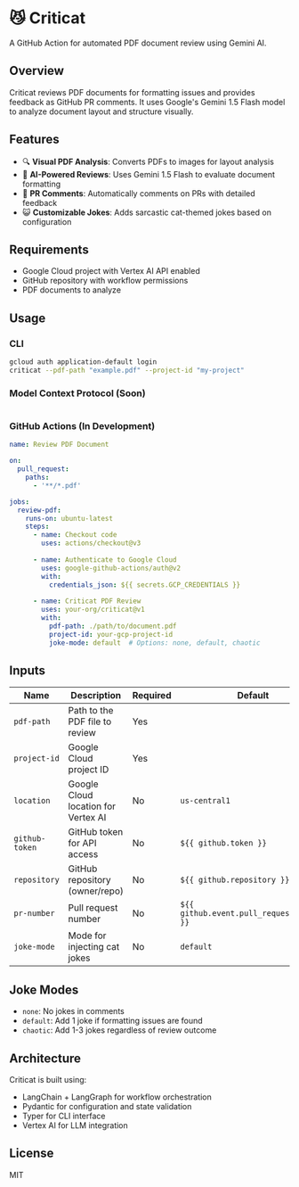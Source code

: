 # 😼 Criticat

A GitHub Action for automated PDF document review using Gemini AI.

## Overview

Criticat reviews PDF documents for formatting issues and provides feedback as GitHub PR comments. It uses Google's Gemini 1.5 Flash model to analyze document layout and structure visually.

## Features

- 🔍 **Visual PDF Analysis**: Converts PDFs to images for layout analysis
- 🤖 **AI-Powered Reviews**: Uses Gemini 1.5 Flash to evaluate document formatting
- 💬 **PR Comments**: Automatically comments on PRs with detailed feedback
- 😺 **Customizable Jokes**: Adds sarcastic cat-themed jokes based on configuration

## Requirements

- Google Cloud project with Vertex AI API enabled
- GitHub repository with workflow permissions
- PDF documents to analyze

## Usage

### CLI

```bash
gcloud auth application-default login
criticat --pdf-path "example.pdf" --project-id "my-project"
```

### Model Context Protocol (Soon)

```bash
```

### GitHub Actions (In Development)

```yaml
name: Review PDF Document

on:
  pull_request:
    paths:
      - '**/*.pdf'

jobs:
  review-pdf:
    runs-on: ubuntu-latest
    steps:
      - name: Checkout code
        uses: actions/checkout@v3
      
      - name: Authenticate to Google Cloud
        uses: google-github-actions/auth@v2
        with:
          credentials_json: ${{ secrets.GCP_CREDENTIALS }}
      
      - name: Criticat PDF Review
        uses: your-org/criticat@v1
        with:
          pdf-path: ./path/to/document.pdf
          project-id: your-gcp-project-id
          joke-mode: default  # Options: none, default, chaotic
```

## Inputs

| Name | Description | Required | Default |
|------|-------------|----------|---------|
| `pdf-path` | Path to the PDF file to review | Yes | |
| `project-id` | Google Cloud project ID | Yes | |
| `location` | Google Cloud location for Vertex AI | No | `us-central1` |
| `github-token` | GitHub token for API access | No | `${{ github.token }}` |
| `repository` | GitHub repository (owner/repo) | No | `${{ github.repository }}` |
| `pr-number` | Pull request number | No | `${{ github.event.pull_request.number }}` |
| `joke-mode` | Mode for injecting cat jokes | No | `default` |

## Joke Modes

- `none`: No jokes in comments
- `default`: Add 1 joke if formatting issues are found
- `chaotic`: Add 1-3 jokes regardless of review outcome

## Architecture

Criticat is built using:
- LangChain + LangGraph for workflow orchestration
- Pydantic for configuration and state validation
- Typer for CLI interface
- Vertex AI for LLM integration

## License

MIT